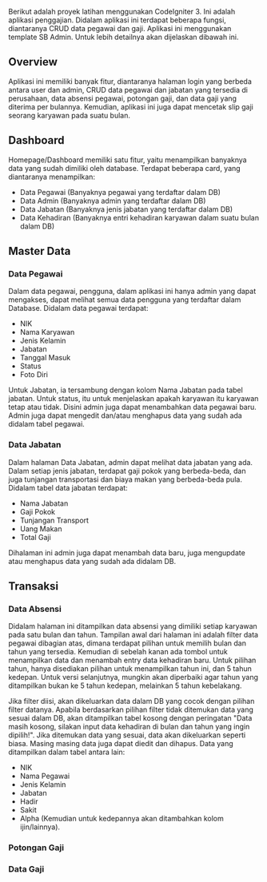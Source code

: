 Berikut adalah proyek latihan menggunakan CodeIgniter 3. Ini adalah aplikasi penggajian. Didalam aplikasi ini terdapat beberapa fungsi, diantaranya CRUD data pegawai dan gaji.
Aplikasi ini menggunakan template SB Admin. Untuk lebih detailnya akan dijelaskan dibawah ini.

## Overview
Aplikasi ini memiliki banyak fitur, diantaranya halaman login yang berbeda antara user dan admin, CRUD data pegawai dan jabatan yang tersedia di perusahaan, data absensi pegawai, potongan gaji, dan data gaji yang diterima per bulannya. Kemudian, aplikasi ini juga dapat mencetak slip gaji seorang karyawan pada suatu bulan.

## Dashboard
Homepage/Dashboard memiliki satu fitur, yaitu menampilkan banyaknya data yang sudah dimiliki oleh database. Terdapat beberapa card, yang diantaranya menampilkan:
* Data Pegawai (Banyaknya pegawai yang terdaftar dalam DB)
* Data Admin (Banyaknya admin yang terdaftar dalam DB)
* Data Jabatan (Banyaknya jenis jabatan yang terdaftar dalam DB)
* Data Kehadiran (Banyaknya entri kehadiran karyawan dalam suatu bulan dalam DB)

## Master Data
### Data Pegawai
Dalam data pegawai, pengguna, dalam aplikasi ini hanya admin yang dapat mengakses, dapat melihat semua data pengguna yang terdaftar dalam Database. Didalam data pegawai terdapat:
* NIK
* Nama Karyawan
* Jenis Kelamin
* Jabatan
* Tanggal Masuk
* Status
* Foto Diri

Untuk Jabatan, ia tersambung dengan kolom Nama Jabatan pada tabel jabatan. Untuk status, itu untuk menjelaskan apakah karyawan itu karyawan tetap atau tidak.
Disini admin juga dapat menambahkan data pegawai baru. Admin juga dapat mengedit dan/atau menghapus data yang sudah ada didalam tabel pegawai.

### Data Jabatan
Dalam halaman Data Jabatan, admin dapat melihat data jabatan yang ada. Dalam setiap jenis jabatan, terdapat gaji pokok yang berbeda-beda, dan juga tunjangan transportasi dan biaya makan yang berbeda-beda pula. Didalam tabel data jabatan terdapat:
* Nama Jabatan
* Gaji Pokok
* Tunjangan Transport
* Uang Makan
* Total Gaji

Dihalaman ini admin juga dapat menambah data baru, juga mengupdate atau menghapus data yang sudah ada didalam DB.

## Transaksi
### Data Absensi
Didalam halaman ini ditampilkan data absensi yang dimiliki setiap karyawan pada satu bulan dan tahun. Tampilan awal dari halaman ini adalah filter data pegawai dibagian atas, dimana terdapat pilihan untuk memilih bulan dan tahun yang tersedia. Kemudian di sebelah kanan ada tombol untuk menampilkan data dan menambah entry data kehadiran baru. Untuk pilihan tahun, hanya disediakan pilihan untuk menampilkan tahun ini, dan 5 tahun kedepan. Untuk versi selanjutnya, mungkin akan diperbaiki agar tahun yang ditampilkan bukan ke 5 tahun kedepan, melainkan 5 tahun kebelakang.

Jika filter diisi, akan dikeluarkan data dalam DB yang cocok dengan pilihan filter datanya. Apabila berdasarkan pilihan filter tidak ditemukan data yang sesuai dalam DB, akan ditampilkan tabel kosong dengan peringatan "Data masih kosong, silakan input data kehadiran di bulan dan tahun yang ingin dipilih!". Jika ditemukan data yang sesuai, data akan dikeluarkan seperti biasa. Masing masing data juga dapat diedit dan dihapus. Data yang ditampilkan dalam tabel antara lain:
* NIK
* Nama Pegawai
* Jenis Kelamin 
* Jabatan
* Hadir
* Sakit
* Alpha
(Kemudian untuk kedepannya akan ditambahkan kolom ijin/lainnya).

### Potongan Gaji
### Data Gaji
